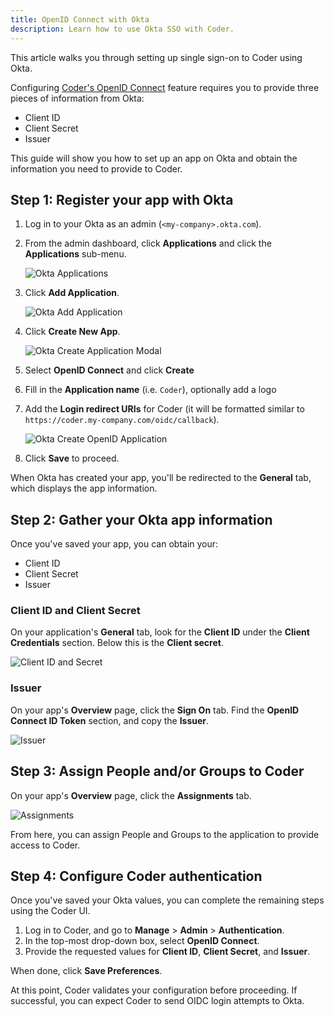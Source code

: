```yaml
---
title: OpenID Connect with Okta
description: Learn how to use Okta SSO with Coder.
---
```


This article walks you through setting up single sign-on to Coder using Okta.

Configuring [Coder's OpenID Connect](../../admin/access-control/index.md#openid-connect)
feature requires you to provide three pieces of information from Okta:

- Client ID
- Client Secret
- Issuer

This guide will show you how to set up an app on Okta and obtain the
information you need to provide to Coder.

## Step 1: Register your app with Okta

1. Log in to your Okta as an admin (`<my-company>.okta.com`).
1. From the admin dashboard, click **Applications** and click the
   **Applications** sub-menu.

   ![Okta Applications](../../assets/okta-add-app.jpg)

1. Click **Add Application**.

   ![Okta Add Application](../../assets/okta-create-new-app.jpg)

1. Click **Create New App**.

   ![Okta Create Application Modal](../../assets/okta-custom-app-creation.jpg)

1. Select **OpenID Connect** and click **Create**
1. Fill in the **Application name** (i.e. `Coder`), optionally add a logo
1. Add the **Login redirect URIs** for Coder (it will be formatted similar
   to `https://coder.my-company.com/oidc/callback`).
  
   ![Okta Create OpenID Application](../../assets/okta-create-openid-integration.jpg)

1. Click **Save** to proceed.

When Okta has created your app, you'll be redirected to the **General** tab,
which displays the app information.

## Step 2: Gather your Okta app information

Once you've saved your app, you can obtain your:

- Client ID
- Client Secret
- Issuer

### Client ID and Client Secret

On your application's **General** tab, look for the **Client ID** under
the **Client Credentials** section. Below this is the **Client secret**.

![Client ID and Secret](../../assets/okta-client-id-and-secret.jpg)

### Issuer

On your app's **Overview** page, click the **Sign On** tab. Find the
**OpenID Connect ID Token** section, and copy the **Issuer**.

![Issuer](../../assets/okta-issuer.jpg)

## Step 3: Assign People and/or Groups to Coder

On your app's **Overview** page, click the **Assignments** tab.

![Assignments](../../assets/okta-assign-app.jpg)

From here, you can assign People and Groups to the application to
provide access to Coder.

## Step 4: Configure Coder authentication

Once you've saved your Okta values, you can complete the remaining steps using the
Coder UI.

1. Log in to Coder, and go to **Manage** > **Admin** > **Authentication**.
1. In the top-most drop-down box, select **OpenID Connect**.
1. Provide the requested values for **Client ID**, **Client Secret**, and
   **Issuer**.

When done, click **Save Preferences**.

At this point, Coder validates your configuration before proceeding. If
successful, you can expect Coder to send OIDC login attempts to Okta.
